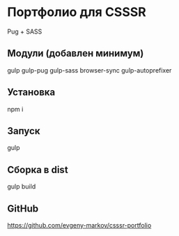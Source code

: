 # Портфолио для CSSSR
Pug + SASS

## Модули (добавлен минимум)
gulp
gulp-pug
gulp-sass
browser-sync
gulp-autoprefixer

## Установка
npm i

## Запуск
gulp

## Сборка в dist
gulp build

## GitHub
https://github.com/evgeny-markov/csssr-portfolio